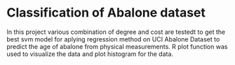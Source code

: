 # Classification of Abalone dataset

In this project various combination of degree and cost are testedt to get the best svm model for aplying regression method on UCI Abalone Dataset to predict the age of abalone from physical measurements. R plot function was used to visualize the data and plot histogram for the data.
